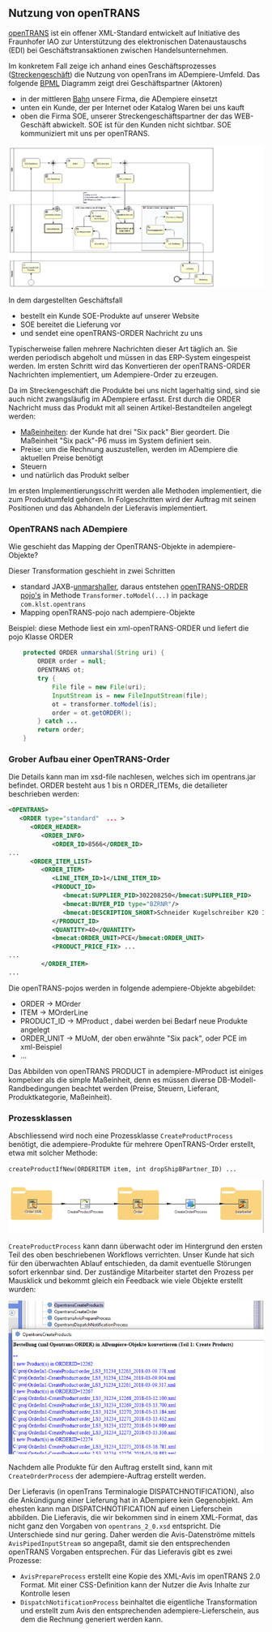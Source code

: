 ## Nutzung von openTRANS

[openTRANS](https://de.wikipedia.org/wiki/OpenTRANS) ist ein offener XML-Standard entwickelt auf Initiative des Fraunhofer IAO zur Unterstützung des elektronischen Datenaustauschs (EDI) bei Geschäftstransaktionen zwischen Handelsunternehmen.

Im konkretem Fall zeige ich anhand eines Geschäftsprozesses ([Streckengeschäft](https://de.wikipedia.org/wiki/Streckengesch%C3%A4ft)) die Nutzung von openTrans im ADempiere-Umfeld. Das folgende [BPML](https://de.wikipedia.org/wiki/Business_Process_Model_and_Notation#Version_2.0) Diagramm zeigt drei Geschäftspartner (Aktoren)

- in der mittleren [Bahn](https://de.wikipedia.org/wiki/Business_Process_Model_and_Notation#Pools_und_Swimlanes_.28Schwimmbahnen.29) unsere Firma, die ADempiere einsetzt
- unten ein Kunde, der per Internet oder Katalog Waren bei uns kauft
- oben die Firma SOE, unserer Streckengeschäftspartner der das WEB-Geschäft abwickelt. SOE ist für den Kunden nicht sichtbar. SOE kommuniziert mit uns per openTRANS.

![](images/opentrans-wf.png)

In dem dargestellten Geschäftsfall 
- bestellt ein Kunde SOE-Produkte auf unserer Website 
- SOE bereitet die Lieferung vor
- und sendet eine openTRANS-ORDER Nachricht zu uns

Typischerweise fallen mehrere Nachrichten dieser Art täglich an. Sie werden periodisch abgeholt und müssen in das ERP-System eingespeist werden. Im ersten Schritt wird das Konvertieren der openTRANS-ORDER Nachrichten implementiert, um Adempiere-Order zu erzeugen.

Da im Streckengeschäft die Produkte bei uns nicht lagerhaltig sind, sind sie auch nicht zwangsläufig im ADempiere erfasst. Erst durch die ORDER Nachricht muss das Produkt mit all seinen Artikel-Bestandteilen angelegt werden:
- [Maßeinheiten](http://wiki.idempiere.org/de/Ma%C3%9Feinheit_(Fenster_ID-120)): der Kunde hat drei "Six pack" Bier geordert. Die Maßeinheit "Six pack"-P6 muss im System definiert sein.
- Preise: um die Rechnung auszustellen, werden im ADempiere die aktuellen Preise benötigt
- Steuern
- und natürlich das Produkt selber

Im ersten Implementierungsschritt werden alle Methoden implementiert, die zum Produktumfeld gehören. In Folgeschritten wird der Auftrag mit seinen Positionen und das Abhandeln der Lieferavis implementiert.

### OpenTRANS nach ADempiere

Wie geschieht das Mapping der OpenTRANS-Objekte in adempiere-Objekte?

Dieser Transformation geschieht in zwei Schritten

- standard JAXB-[unmarshaller](http://www.devx.com/Java/Article/34069), daraus entstehen [openTRANS-ORDER pojo's](https://de.wikipedia.org/wiki/Plain_Old_Java_Object) in Methode `Transformer.toModel(...)` in package `com.klst.opentrans` 
- Mapping openTRANS-pojo nach adempiere-Objekte

Beispiel: diese Methode liest ein xml-openTRANS-ORDER und liefert die pojo Klasse ORDER
```java
	protected ORDER unmarshal(String uri) {
		ORDER order = null;
		OPENTRANS ot;
		try {
			File file = new File(uri);
			InputStream is = new FileInputStream(file);
			ot = transformer.toModel(is);
			order = ot.getORDER();
		} catch ...
		return order;
	}
```

### Grober Aufbau einer OpenTRANS-Order

Die Details kann man im xsd-file nachlesen, welches sich im opentrans.jar befindet. ORDER besteht aus 1 bis n ORDER_ITEMs, die detailieter beschrieben werden:
```xml
<OPENTRANS>
   <ORDER type="standard"  ... >
      <ORDER_HEADER>
         <ORDER_INFO>
            <ORDER_ID>8566</ORDER_ID>
...
      <ORDER_ITEM_LIST>
         <ORDER_ITEM>
            <LINE_ITEM_ID>1</LINE_ITEM_ID>
            <PRODUCT_ID>
               <bmecat:SUPPLIER_PID>302208250</bmecat:SUPPLIER_PID>
               <bmecat:BUYER_PID type="BZRNR"/>
               <bmecat:DESCRIPTION_SHORT>Schneider Kugelschreiber K20 Icy</bmecat:DESCRIPTION_SHORT>
            </PRODUCT_ID>
            <QUANTITY>40</QUANTITY>
            <bmecat:ORDER_UNIT>PCE</bmecat:ORDER_UNIT>
            <PRODUCT_PRICE_FIX> ...
...
         </ORDER_ITEM>
...
```
Die openTRANS-pojos werden in folgende adempiere-Objekte abgebildet:

-    ORDER -> MOrder
-    ITEM -> MOrderLine
-    PRODUCT_ID -> MProduct , dabei werden bei Bedarf neue Produkte angelegt
-    ORDER_UNIT -> MUoM, der oben erwähnte "Six pack", oder PCE im xml-Beispiel
- ...

Das Abbilden von openTRANS PRODUCT in adempiere-MProduct ist einiges kompelxer als die simple Maßeinheit, denn es müssen diverse DB-Modell-Randbedingungen beachtet werden (Preise, Steuern, Lieferant, Produktkategorie, Maßeinheit). 

### Prozessklassen

Abschliessend wird noch eine Prozessklasse `CreateProductProcess`  benötigt, die adempiere-Produkte für mehrere OpenTRANS-Order erstellt, etwa mit solcher Methode:

`createProductIfNew(ORDERITEM item, int dropShipBPartner_ID) ...`

![](images/SOE-ORDER_to_mierp.PNG)

`CreateProductProcess` kann dann überwacht oder im Hintergrund den ersten Teil des oben beschriebenen Workflows verrichten. Unser Kunde hat sich für den überwachten Ablauf entschieden, da damit eventuelle Störungen sofort erkennbar sind. Der zuständige Mitarbeiter startet den Prozess per Mausklick und bekommt gleich ein Feedback wie viele Objekte erstellt wurden:

![](images/SOE-CreateProducts.PNG)

Nachdem alle Produkte für den Auftrag erstellt sind, kann mit `CreateOrderProcess` der adempiere-Auftrag erstellt werden.

Der Lieferavis (in openTrans Terminalogie DISPATCHNOTIFICATION), also die Ankündigung einer Lieferung hat in ADempiere kein Gegenobjekt. Am ehesten kann man DISPATCHNOTIFICATION auf einen Lieferschein abbilden. Die Lieferavis, die wir bekommen sind in einem XML-Format, das nicht ganz den Vorgaben von `opentrans_2_0.xsd` entspricht. Die Unterschiede sind nur gering. Daher werden die Avis-Datenströme mittels `AvisPipedInputStream` so angepaßt, damit sie den entsprechenden openTRANS Vorgaben entsprechen. 
Für das Lieferavis gibt es zwei Prozesse:

- `AvisPrepareProcess` erstellt eine Kopie des XML-Avis im openTRANS 2.0 Format. Mit einer CSS-Definition kann der Nutzer die Avis Inhalte zur Kontrolle lesen
- `DispatchNotificationProcess` beinhaltet die eigentliche Transformation und erstellt zum Avis den entsprechenden adempiere-Lieferschein, aus dem die Rechnung generiert werden kann.
 


